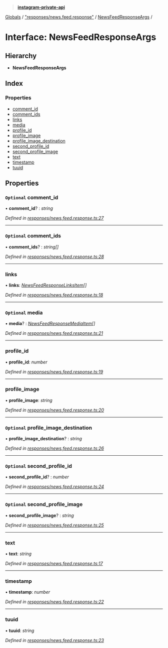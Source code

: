 > **[instagram-private-api](../README.md)**

[Globals](../globals.md) / ["responses/news.feed.response"](../modules/_responses_news_feed_response_.md) / [NewsFeedResponseArgs](_responses_news_feed_response_.newsfeedresponseargs.md) /

# Interface: NewsFeedResponseArgs

## Hierarchy

* **NewsFeedResponseArgs**

## Index

### Properties

* [comment_id](_responses_news_feed_response_.newsfeedresponseargs.md#optional-comment_id)
* [comment_ids](_responses_news_feed_response_.newsfeedresponseargs.md#optional-comment_ids)
* [links](_responses_news_feed_response_.newsfeedresponseargs.md#links)
* [media](_responses_news_feed_response_.newsfeedresponseargs.md#optional-media)
* [profile_id](_responses_news_feed_response_.newsfeedresponseargs.md#profile_id)
* [profile_image](_responses_news_feed_response_.newsfeedresponseargs.md#profile_image)
* [profile_image_destination](_responses_news_feed_response_.newsfeedresponseargs.md#optional-profile_image_destination)
* [second_profile_id](_responses_news_feed_response_.newsfeedresponseargs.md#optional-second_profile_id)
* [second_profile_image](_responses_news_feed_response_.newsfeedresponseargs.md#optional-second_profile_image)
* [text](_responses_news_feed_response_.newsfeedresponseargs.md#text)
* [timestamp](_responses_news_feed_response_.newsfeedresponseargs.md#timestamp)
* [tuuid](_responses_news_feed_response_.newsfeedresponseargs.md#tuuid)

## Properties

### `Optional` comment_id

• **comment_id**? : *string*

*Defined in [responses/news.feed.response.ts:27](https://github.com/Nerixyz/instagram-private-api/blob/e5037ee/src/responses/news.feed.response.ts#L27)*

___

### `Optional` comment_ids

• **comment_ids**? : *string[]*

*Defined in [responses/news.feed.response.ts:28](https://github.com/Nerixyz/instagram-private-api/blob/e5037ee/src/responses/news.feed.response.ts#L28)*

___

###  links

• **links**: *[NewsFeedResponseLinksItem](_responses_news_feed_response_.newsfeedresponselinksitem.md)[]*

*Defined in [responses/news.feed.response.ts:18](https://github.com/Nerixyz/instagram-private-api/blob/e5037ee/src/responses/news.feed.response.ts#L18)*

___

### `Optional` media

• **media**? : *[NewsFeedResponseMediaItem](_responses_news_feed_response_.newsfeedresponsemediaitem.md)[]*

*Defined in [responses/news.feed.response.ts:21](https://github.com/Nerixyz/instagram-private-api/blob/e5037ee/src/responses/news.feed.response.ts#L21)*

___

###  profile_id

• **profile_id**: *number*

*Defined in [responses/news.feed.response.ts:19](https://github.com/Nerixyz/instagram-private-api/blob/e5037ee/src/responses/news.feed.response.ts#L19)*

___

###  profile_image

• **profile_image**: *string*

*Defined in [responses/news.feed.response.ts:20](https://github.com/Nerixyz/instagram-private-api/blob/e5037ee/src/responses/news.feed.response.ts#L20)*

___

### `Optional` profile_image_destination

• **profile_image_destination**? : *string*

*Defined in [responses/news.feed.response.ts:26](https://github.com/Nerixyz/instagram-private-api/blob/e5037ee/src/responses/news.feed.response.ts#L26)*

___

### `Optional` second_profile_id

• **second_profile_id**? : *number*

*Defined in [responses/news.feed.response.ts:24](https://github.com/Nerixyz/instagram-private-api/blob/e5037ee/src/responses/news.feed.response.ts#L24)*

___

### `Optional` second_profile_image

• **second_profile_image**? : *string*

*Defined in [responses/news.feed.response.ts:25](https://github.com/Nerixyz/instagram-private-api/blob/e5037ee/src/responses/news.feed.response.ts#L25)*

___

###  text

• **text**: *string*

*Defined in [responses/news.feed.response.ts:17](https://github.com/Nerixyz/instagram-private-api/blob/e5037ee/src/responses/news.feed.response.ts#L17)*

___

###  timestamp

• **timestamp**: *number*

*Defined in [responses/news.feed.response.ts:22](https://github.com/Nerixyz/instagram-private-api/blob/e5037ee/src/responses/news.feed.response.ts#L22)*

___

###  tuuid

• **tuuid**: *string*

*Defined in [responses/news.feed.response.ts:23](https://github.com/Nerixyz/instagram-private-api/blob/e5037ee/src/responses/news.feed.response.ts#L23)*
